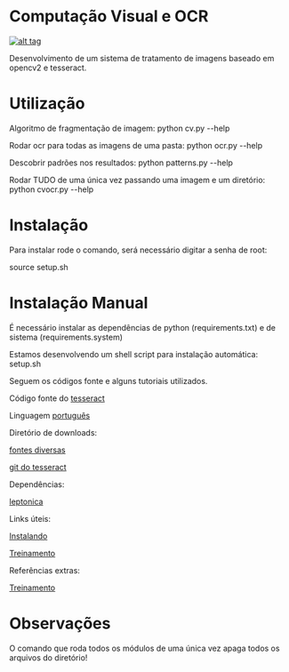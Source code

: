 Computação Visual e OCR
========

[![alt tag](https://codeclimate.com/github/ocr-doacao/cvocr/badges/gpa.svg)](https://codeclimate.com/github/ocr-doacao/cvocr)

Desenvolvimento de um sistema de tratamento de imagens baseado em opencv2 e tesseract.

Utilização
========

Algoritmo de fragmentação de imagem: python cv.py --help
 
Rodar ocr para todas as imagens de uma pasta: python ocr.py --help

Descobrir padrões nos resultados: python patterns.py --help

Rodar TUDO de uma única vez passando uma imagem e um diretório: python cvocr.py --help

Instalação
========
Para instalar rode o comando, será necessário digitar a senha de root:

source setup.sh

Instalação Manual
========

É necessário instalar as dependências de python (requirements.txt) e de sistema (requirements.system)

Estamos desenvolvendo um shell script para instalação automática: setup.sh

Seguem os códigos fonte e alguns tutoriais utilizados.

Código fonte do [tesseract](https://code.google.com/p/tesseract-ocr/downloads/detail?name=tesseract-ocr-3.02.02.tar.gz&can=2&q=)

Linguagem [português](https://code.google.com/p/tesseract-ocr/downloads/detail?name=tesseract-ocr-3.02.por.tar.gz&can=2&q=)

Diretório de downloads:

[fontes diversas](https://code.google.com/p/tesseract-ocr/downloads/list)

[git do tesseract](https://code.google.com/p/tesseract-ocr/source/checkout)

Dependências:

[leptonica](http://www.leptonica.org/download.html)


Links úteis:

[Instalando](https://code.google.com/p/tesseract-ocr/wiki/Compiling)

[Treinamento](https://code.google.com/p/tesseract-ocr/wiki/TrainingTesseract3)

Referências extras:

[Treinamento](http://www.win.tue.nl/~aeb/linux/ocr/tesseract.html)

Observações
========

O comando que roda todos os módulos de uma única vez apaga todos os arquivos do diretório!